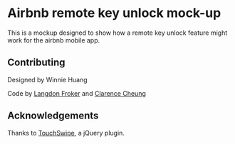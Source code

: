 # Airbnb remote key unlock mock-up

This is a mockup designed to show how a remote key unlock feature might work for the airbnb mobile app.


## Contributing
Designed by Winnie Huang

Code by [Langdon Froker](https://github.com/langdonf/) and [Clarence Cheung](https://github.com/kleranscoding)

## Acknowledgements
Thanks to [TouchSwipe](https://github.com/mattbryson/TouchSwipe-Jquery-Plugin), a jQuery plugin. 
